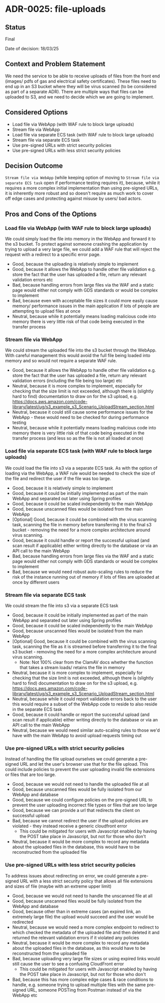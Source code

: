 # ADR-0025: file-uploads

## Status

Final

Date of decision: 18/03/25

## Context and Problem Statement

We need the service to be able to receive uploads of files from the front end (images/ pdfs of gas and electrical safety certificates). These files need to end up in an S3 bucket where they will be virus scanned (to be considered as part of a separate ADR). There are multiple ways that files can be uploaded to S3, and we need to decide which we are going to implement.

## Considered Options

* Load file via WebApp (with WAF rule to block large uploads)
* Stream file via WebApp
* Load file via separate ECS task (with WAF rule to block large uploads)
* Stream file via separate ECS task
* Use pre-signed URLs with strict security policies
* Use pre-signed URLs with less strict security policies


## Decision Outcome

`Stream file via WebApp` (while keeping option of moving to `Stream file via separate ECS task` open if performance testing requires it), because, while it requires a more complex initial implementation than using pre-signed URLs, it is inherently more robust and so doesn't require as much work to cover off edge cases and protecting against misuse by users/ bad actors.

## Pros and Cons of the Options

### Load file via WebApp (with WAF rule to block large uploads)

We could simply load the file into memory in the WebApp and forward it to the s3 bucket. To protect against someone crashing the application by trying to upload a very large file, we could add a WAF rule that will reject the request with a redirect to a specific error page.

* Good, because the uploading is relatively simple to implement
* Good, because it allows the WebApp to handle other file validation e.g. store the fact that the user has uploaded a file, return any relevant validation errors etc
* Bad, because handling errors from large files via the WAF and a static page would either not comply with GDS standards or would be complex to implement
* Bad, because even with acceptable file sizes it could more easily cause memory/ performance issues in the main application if lots of people are attempting to upload files at once
* Neutral, because while it potentially means loading malicious code into memory there is very little risk of that code being executed in the transfer process

### Stream file via WebApp

We could stream the uploaded file into the s3 bucket through the WebApp. With careful management this would avoid the full file being loaded into memory and so would not require a separate WAF rule. 

* Good, because it allows the WebApp to handle other file validation e.g. store the fact that the user has uploaded a file, return any relevant validation errors (including the file being too large) etc
* Neutral, because it is more complex to implement, especially for checking that the size limit is not exceeded, although there is (slightly hard to find) documentation to draw on for the s3 upload, e.g. https://docs.aws.amazon.com/code-library/latest/ug/s3_example_s3_Scenario_UploadStream_section.html
* Neutral, because it could still cause some performance issues for the WebApp - these would need to be checked for during performance testing
* Neutral, because while it potentially means loading malicious code into memory there is very little risk of that code being executed in the transfer process (and less so as the file is not all loaded at once)

### Load file via separate ECS task (with WAF rule to block large uploads)

We could load the file into s3 via a separate ECS task. As with the option of loading via the WebApp, a WAF rule would be needed to check the size of the file and redirect the user if the file was too large.

* Good, because it is relatively simple to implement
* Good, because it could be initially implemented as part of the main WebApp and separated out later using Spring profiles
* Good, because it could be scaled independently to the main WebApp
* Good, because unscanned files would be isolated from the main WebApp
* [Optional] Good, because it could be combined with the virus scanning task, scanning the file in memory before transferring it to the final s3 bucket - removing the need for a more complex architecture around virus scanning.
* Good, because it could handle or report the successful upload (and scan result if applicable) either writing directly to the database or via an API call to the main WebApp
* Bad, because handling errors from large files via the WAF and a static page would either not comply with GDS standards or would be complex to implement
* Bad, because we would need robust auto-scaling rules to reduce the risk of the instance running out of memory if lots of files are uploaded at once by different users

### Stream file via separate ECS task

We could stream the file into s3 via a separate ECS task

* Good, because it could be initially implemented as part of the main WebApp and separated out later using Spring profiles
* Good, because it could be scaled independently to the main WebApp
* Good, because unscanned files would be isolated from the main WebApp
* [Optional] Good, because it could be combined with the virus scanning task, scanning the file as it is streamed before transferring it to the final s3 bucket - removing the need for a more complex architecture around virus scanning.
  * Note: Not 100% clear from the ClamAV docs whether the function that takes a stream loads/ retains the file in memory
* Neutral, because it is more complex to implement, especially for checking that the size limit is not exceeded, although there is (slightly hard to find) documentation to draw on for the s3 upload, e.g. https://docs.aws.amazon.com/code-library/latest/ug/s3_example_s3_Scenario_UploadStream_section.html
* Neutral, because while it could report validation errors back to the user this would require a subset of the WebApp code to reside to also reside in the separate ECS task
* Good, because it could handle or report the successful upload (and scan result if applicable) either writing directly to the database or via an API call to the main WebApp
* Neutral, because we would need similar auto-scaling rules to those we'd have with the main WebApp to avoid upload requests timing out

### Use pre-signed URLs with strict security policies

Instead of handling the file upload ourselves we could generate a pre-signed URL and let the user's browser use that for the file upload. This could include policies to prevent the user uploading invalid file extensions or files that are too large.

* Good, because we would not need to handle the uploaded file at all
* Good, because unscanned files would be fully isolated from our WebApp and database
* Good, because we could configure policies on the pre-signed URL to prevent the user uploading incorrect file types or files that are too large
* Good, because we can provide a url that redirects the client on successful upload
* Bad, because we cannot redirect the user if the upload policies are violated - they instead receive a generic cloudfront error
  * This could be mitigated for users with Javascript enabled by having the POST take place in Javascript, but not for those who don't
* Neutral, because it would be more complex to record any metadata about the uploaded files in the database, this would have to be reconstructed from the uploaded file

### Use pre-signed URLs with less strict security policies

To address issues about redirecting on error, we could generate a pre-signed URL with a less strict security policy that allows all file extensions and sizes of file (maybe with an extreme upper limit)

* Good, because we would not need to handle the unscanned file at all
* Good, because unscanned files would be fully isolated from the WebApp and database
* Good, because other than in extreme cases (an expired link, an extremely large file) the upload would succeed and the user would be redirected
* Neutral, because we would need a more complex endpoint to redirect to which checked the metadata of the uploaded file and then deleted it and returned the relevant validation errors if it violated any policies
* Neutral, because it would be more complex to record any metadata about the uploaded files in the database, as this would have to be reconstructed from the uploaded file
* Bad, because uploading very large file sizes or using expired links would still cause the user to see a confusing CloudFront error
  * This could be mitigated for users with Javascript enabled by having the POST take place in Javascript, but not for those who don't
* Bad, because this has more complex edge cases & race conditions to handle, e.g. someone trying to upload multiple files with the same pre-signed URL, someone POSTing from Postman instead of via the WebApp etc
